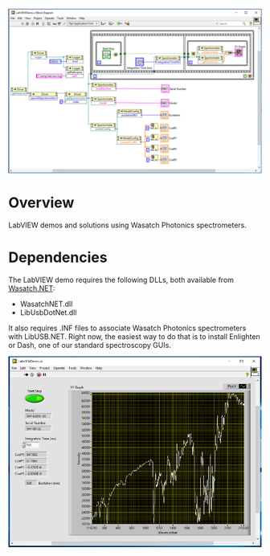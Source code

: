 ![diagram view](https://github.com/WasatchPhotonics/Wasatch.LV/raw/master/screenshots/diagram.png "Diagram View")
# Overview

LabVIEW demos and solutions using Wasatch Photonics spectrometers.

# Dependencies

The LabVIEW demo requires the following DLLs, both available from 
[Wasatch.NET](https://github.com/WasatchPhotonics/Wasatch.NET/tree/master/lib):

* WasatchNET.dll
* LibUsbDotNet.dll

It also requires .INF files to associate Wasatch Photonics spectrometers
with LibUSB.NET.  Right now, the easiest way to do that is to install
Enlighten or Dash, one of our standard spectroscopy GUIs.

![panel view](https://github.com/WasatchPhotonics/Wasatch.LV/raw/master/screenshots/panel.png "Panel View")
